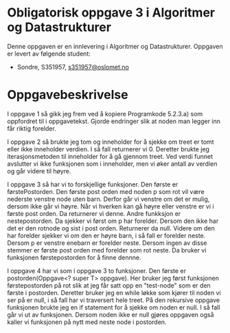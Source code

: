 # Obligatorisk oppgave 3 i Algoritmer og Datastrukturer

Denne oppgaven er en innlevering i Algoritmer og Datastrukturer. 
Oppgaven er levert av følgende student:
* Sondre, S351957, s351957@oslomet.no


# Oppgavebeskrivelse

I oppgave 1 så gikk jeg frem ved å kopiere Programkode 5.2.3.a) som oppfordret til i oppgavetekst. Gjorde endringer slik at
noden man legger inn får riktig forelder. 

I oppgave 2 så brukte jeg tom og inneholder for å sjekke om treet er tomt eller ikke inneholder verdien. I så fall
returnerer vi 0. Deretter brukte jeg iterasjonsmetoden til inneholder for å gå gjennom treet. Ved verdi funnet avslutter 
vi ikke funksjonen som i inneholder, men vi øker antall av verdien og går videre til høyre. 


I oppgave 3 så har vi to forskjellige funksjoner. Den første er førstePostorden. Den første post orden med noden p som rot vil være
nederste venstre node uten barn. Derfor går vi venstre om det er mulig, dersom ikke går vi høyre. Når vi hverken kan gå høyre
eller venstre er vi i første post orden. Da returnerer vi denne. Andre funkksjon er nestepostorden. Da sjekker vi først om 
p har forelder. Dersom den ikke har det er den rotnode og sist i post orden. Returnerer da null. Videre om den har forelder sjekker vi om
den er høyre barn, i så fall er forelder neste. Dersom p er venstre enebarn er forelder neste. Dersom ingen av disse stemmer er første post orden
med forelder som rot neste. Da bruker vi funksjonen førstepostorden for å finne dennne. 

I oppgave 4 har vi som i oppgave 3 to funksjoner. Den første er postorden(Oppgave<? super T> oppgave). Her bruker jeg først
funksjonen førstepostorden på rot slik at jeg får satt opp en "test-node" som er den første i postorden. Deretter bruker jeg
en while løkke som kjører til noden vi ser på er null, i så fall har vi traversert hele treet. På den rekursive oppgave funksjonen 
brukte jeg en if statement for å sjekke om noden er null. I så fall går vi ut av funksjonen. Dersom noden ikke er null gjøres oppgaven 
også kaller vi funksjonen på nytt med neste node i postorden. 
